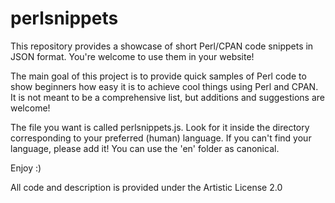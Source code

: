 perlsnippets
============

This repository provides a showcase of short Perl/CPAN code snippets
in JSON format. You're welcome to use them in your website!

The main goal of this project is to provide quick samples of Perl code
to show beginners how easy it is to achieve cool things using Perl and
CPAN. It is not meant to be a comprehensive list, but additions and
suggestions are welcome!

The file you want is called perlsnippets.js. Look for it inside the
directory corresponding to your preferred (human) language. If you can't
find your language, please add it! You can use the 'en' folder
as canonical.

Enjoy :)

All code and description is provided under the Artistic License 2.0
